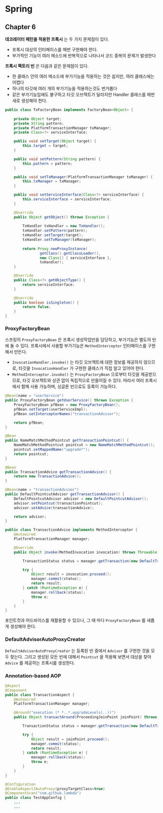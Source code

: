 # Spring

## Chapter 6

**데코레이터 패턴을 적용한 프록시** 는 두 가지 문제점이 있다.

- 프록시 대상의 인터페이스를 매번 구현해야 한다.
- 부가적인 기능이 여러 메소드에 반복적으로 나타나서 코드 중복의 문제가 발생한다

**프록시 팩토리 빈** 은 다음과 같은 문제점이 있다.

- 한 클래스 안의 여러 메소드에 부가기능을 적용하는 것은 쉽지만, 여러 클래스에는 어렵다
- 하나의 타깃에 여러 개의 부가기능을 적용하는것도 번거롭다
- 같은 부가기능임애도 불구하고 타깃 오브젝트가 달라지만 Handler 클래스를 매번 새로 생성해야 한다. 

```java
public class TxFactoryBean implements FactoryBean<Object> {
	
	private Object target;
	private String pattern;
	private PlatformTransactionManager txManager;
	private Class<?> serviceInterface;

	public void setTarget(Object target) {
		this.target = target;
	}

	public void setPattern(String pattern) {
		this.pattern = pattern;
	}

	public void setTxManager(PlatformTransactionManager txManager) {
		this.txManager = txManager;
	}

	public void setServiceInterface(Class<?> serviceInterface) {
		this.serviceInterface = serviceInterface;
	}

	@Override
	public Object getObject() throws Exception {
		
		TxHandler txHandler = new TxHandler();
		txHandler.setPattern(pattern);
		txHandler.setTarget(target);
		txHandler.setTxManager(txManager);
		
		return Proxy.newProxyInstance(
				getClass().getClassLoader(),
				new Class[] { serviceInterface },
				txHandler);
	}

	@Override
	public Class<?> getObjectType() {
		return serviceInterface;
	}

	@Override
	public boolean isSingleton() {
		return false;
	}
}
```

### ProxyFactoryBean

스프링의 `ProxyFactoryBean` 은 프록시 생성작업만을 담당하고, 부가기능은 별도의 빈에 둘 수 있다. 프록시에서 사용할 부가기능은 
`MethodInterceptor` 인터페이스를 구현해서 만든다. 

- `InvocationHandler.invoke()` 는 타깃 오브젝트에 대한 정보를 제공하지 않으므로, 타깃을 `InvocationHandler` 가 구현한 클래스가 직접 알고 있어야 한다.
- `MethodInterceptor.invoke()` 는 `ProxyFactoryBean` 으로부터 타깃을 제공받으므로, 타깃 오브젝트와 상관 없이 독립적으로 만들어질 수 있다. 따라서 여러 프록시에서 함께 사용 가능하며, 싱글톤 빈으로도 등록이 가능하다.

```java
@Bean(name = "userService")
public ProxyFactoryBean getUserService() throws Exception {
    ProxyFactoryBean pfBean = new ProxyFactoryBean();
    pfBean.setTarget(userServiceImpl);
    pfBean.setInterceptorNames("transactionAdvisor");

    return pfBean;
}

@Bean
public NameMatchMethodPointcut getTransactionPointcut() {
    NameMatchMethodPointcut pointcut = new NameMatchMethodPointcut();
    pointcut.setMappedName("upgrade*");
    return pointcut;
}

@Bean
public TransactionAdvice getTransactionAdvice() {
    return new TransactionAdvice();
}

@Bean(name = "transactionAdvisor")
public DefaultPointcutAdvisor getTransactionAdvisor() {
    DefaultPointcutAdvisor advisor = new DefaultPointcutAdvisor();
    advisor.setPointcut(transactionPointcut);
    advisor.setAdvice(transactionAdvice);

    return advisor;
}

public class TransactionAdvice implements MethodInterceptor {
    @Autowired
    PlatformTransactionManager manager;

    @Override
    public Object invoke(MethodInvocation invocation) throws Throwable {

        TransactionStatus status = manager.getTransaction(new DefaultTransactionDefinition());

        try {
            Object result = invocation.proceed();
            manager.commit(status);
            return result;
        } catch (RuntimeException e) {
            manager.rollback(status);
            throw e;
        }
    }
}
```

포인트컷과 어드바이스를 재활용할 수 있으나, 그 때 마다 `ProxyFactoryBean` 를 새롭게 생성해야 한다. 

### DefaultAdvisorAutoProxyCreator

`DefaultAdvisorAutoProxyCreator` 는 등록된 빈 중에서 `Advisor` 를 구현한 것을 모두 찾는다. 그리고 생성된 모든 빈에 대해서 
`Pointcut` 을 적용해 보면서 대상을 찾아 `Advice` 를 제공하는 프록시를 생성한다.

### Annotation-based AOP

```java
@Aspect
@Component
public class TransactionAspect {
    @Autowired
    PlatformTransactionManager manager;

    @Around("execution (* *..*.upgradeLevels(..))")
    public Object transactAround(ProceedingJoinPoint joinPoint) throws Throwable {

        TransactionStatus status = manager.getTransaction(new DefaultTransactionDefinition());

        try {
            Object result = joinPoint.proceed();
            manager.commit(status);
            return result;
        } catch (RuntimeException e) {
            manager.rollback(status);
            throw e;
        }
    }
}
```

```java
@Configuration
@EnableAspectJAutoProxy(proxyTargetClass=true)
@ComponentScan("com.github.lambda")
public class TestAppConfig {
    ...
    ...
```